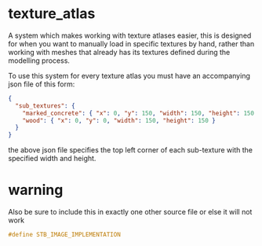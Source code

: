 # texture_atlas
A system which makes working with texture atlases easier, this is designed for when you want to manually load in specific textures by hand, rather than working with meshes that already has its textures defined during the modelling process.

To use this system for every texture atlas you must have an accompanying json file of this form: 
```json
{
  "sub_textures": {
    "marked_concrete": { "x": 0, "y": 150, "width": 150, "height": 150 },
    "wood": { "x": 0, "y": 0, "width": 150, "height": 150 }
  }
}
```

the above json file specifies the top left corner of each sub-texture with the specified width and height.

# warning
Also be sure to include this in exactly one other source file or else it will not work

```cpp
#define STB_IMAGE_IMPLEMENTATION 
```
